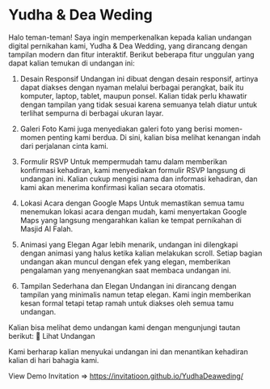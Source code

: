 # Yudha & Dea Weding


Halo teman-teman! Saya ingin memperkenalkan kepada kalian undangan digital pernikahan kami, Yudha & Dea Wedding, yang dirancang dengan tampilan modern dan fitur interaktif. Berikut beberapa fitur unggulan yang dapat kalian temukan di undangan ini:

1. Desain Responsif
Undangan ini dibuat dengan desain responsif, artinya dapat diakses dengan nyaman melalui berbagai perangkat, baik itu komputer, laptop, tablet, maupun ponsel. Kalian tidak perlu khawatir dengan tampilan yang tidak sesuai karena semuanya telah diatur untuk terlihat sempurna di berbagai ukuran layar.

2. Galeri Foto
Kami juga menyediakan galeri foto yang berisi momen-momen penting kami berdua. Di sini, kalian bisa melihat kenangan indah dari perjalanan cinta kami.

3. Formulir RSVP
Untuk mempermudah tamu dalam memberikan konfirmasi kehadiran, kami menyediakan formulir RSVP langsung di undangan ini. Kalian cukup mengisi nama dan informasi kehadiran, dan kami akan menerima konfirmasi kalian secara otomatis.

4. Lokasi Acara dengan Google Maps
Untuk memastikan semua tamu menemukan lokasi acara dengan mudah, kami menyertakan Google Maps yang langsung mengarahkan kalian ke tempat pernikahan di Masjid Al Falah.

5. Animasi yang Elegan
Agar lebih menarik, undangan ini dilengkapi dengan animasi yang halus ketika kalian melakukan scroll. Setiap bagian undangan akan muncul dengan efek yang elegan, memberikan pengalaman yang menyenangkan saat membaca undangan ini.

6. Tampilan Sederhana dan Elegan
Undangan ini dirancang dengan tampilan yang minimalis namun tetap elegan. Kami ingin memberikan kesan formal tetapi tetap ramah untuk diakses oleh semua tamu undangan.

Kalian bisa melihat demo undangan kami dengan mengunjungi tautan berikut:
🔗 Lihat Undangan

Kami berharap kalian menyukai undangan ini dan menantikan kehadiran kalian di hari bahagia kami.


View Demo Invitation
=> https://invitatioon.github.io/YudhaDeaweding/

